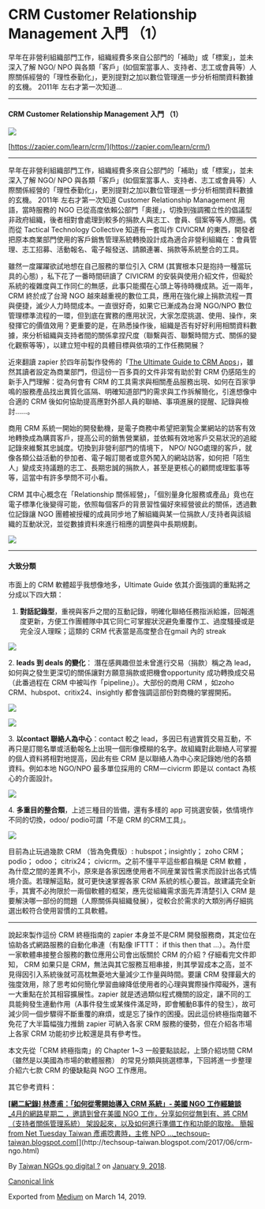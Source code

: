 CRM Customer Relationship Management 入門 （1）
===========================================

早年在非營利組織部門工作，組織經費多來自公部門的「補助」或「標案」，並未深入了解 NGO/ NPO 與各類「客戶」(如個案當事人、支持者、志工或會員等）人際關係經營的「理性泰勤化」，更別提對之加以數位管理進一步分析相關資料數據的玄機。 2011年 左右才第一次知道…

* * *

#### CRM Customer Relationship Management 入門 （1）

![](https://cdn-images-1.medium.com/max/800/1*Bt_hnZxcg6fIrjw5z_bKbg.png)

[https://zapier.com/learn/crm/](https://zapier.com/learn/crm/)

* * *

早年在非營利組織部門工作，組織經費多來自公部門的「補助」或「標案」，並未深入了解 NGO/ NPO 與各類「客戶」(如個案當事人、支持者、志工或會員等）人際關係經營的「理性泰勤化」，更別提對之加以數位管理進一步分析相關資料數據的玄機。 2011年 左右才第一次知道 Customer Relationship Management 用語，當時服務的 NGO 已從高度依賴公部門「奧援」，切換到強調獨立性的倡議型非政府組織，後者相對會處理到較多的捐款人與志工、會員、個案等等人際圈。偶而從 Tactical Technology Collective 知道有一套叫作 CIVICRM 的東西，開發者把原本商業部門使用的客戶銷售管理系統轉換設計成為適合非營利組織在：會員管理、志工招募、活動報名、電子報發送、請願連署、捐款等系統整合的工具。

雖然一度躍躍欲試地想在自己服務的單位引入 CRM (其實根本只是抱持一種當玩具的心態) ，私下花了一番時間研讀了 CIVICRM 的安裝與使用介紹文件，但礙於系統的複雜度與工作同仁的無感，此事只能擱在心頭上等待時機成熟。近一兩年，CRM 終於成了台灣 NGO 越來越重視的數位工具，應用在強化線上捐款流程一貫與便捷，滅少人力時間成本。一直很好奇，如果它已漸成為台灣 NGO/NPO 數位管理標準流程的一環，但到底在實務的應用狀況，大家怎麼挑選、使用、操作，來發揮它的價值效用？更重要的是，在熟悉操作後，組織是否有好好利用相關資料數據，來分析組織與支持者間的關係拿捏尺度（聯繫與否、聯繫時間方式、關係的變化觀察等等），以建立短中程的具體目標與依項的工作任務開展？

近來翻讀 zapier 於四年前製作發佈的「[The Ultimate Guide to CRM Apps](https://zapier.com/learn/crm/)」，雖然其讀者設定為商業部門，但這份一百多頁的文件非常有助於對 CRM 仍感陌生的新手入門理解：從為何會有 CRM 的工具需求與相關產品服務出現、如何在百家爭鳴的服務產品找出異質化區隔、明確知道部門的需求與工作拆解簡化，引進想像中合適的 CRM 後如何協助提高應對外部人員的聯絡、事項進展的提醒、記錄與檢討……。

商用 CRM 系統一開始的開發動機，是電子商務中希望把瀏覧企業網站的訪客有效地轉換成為購買客戶，提高公司的銷售營業額，並依賴有效地客戶交易狀況的追縱記錄來維繫其忠誠度。切換到非營利部門的情境下， NPO/ NGO處理的客戶，就像各類公益活動的參加者、電子報訂閱者或意外闖入的網站訪客，如何把「陌生人」變成支持議題的志工、長期忠誠的捐款人，甚至是更核心的顧問或理監事等等，這當中有許多學問不可小看。

CRM 其中心概念在「Relationship 關係經營」，「個別量身化服務或產品」竟也在電子標準化後變得可能，依照每個客戶的背景習性偏好來經營彼此的關係，透過數位記錄讓 NGO 團體被授權的成員同步地了解組織與某一位捐款人/支持者與該組織的互動狀況，並從數據資料來進行相應的調整與中長期規劃。

![](https://cdn-images-1.medium.com/max/800/1*MPwvvs7U6mNl5RDSoqaE0A.png)

* * *

#### **大致分類**

市面上的 CRM 軟體超乎我想像地多，Ultimate Guide 依其介面強調的重點將之分成以下四大類：

1.  **對話記錄型**，重視與客戶之間的互動記錄，明確化聯絡任務指派給誰，回報進度更新，方便工作團體隊中其它同仁可掌握狀況避免重覆作工、過度騷擾或是完全沒人理睬；這類的 CRM 代表當是高度整合在gmail 內的 streak

![](https://cdn-images-1.medium.com/max/1200/1*ntIkP1Ase25vXKz8v77qzw.png)

2\. **leads 到 deals 的變化**： 潛在感興趣但並未曾進行交易（捐款）稱之為 lead，如何與之發生更深切的關係讓對方願意捐款或把機會opportunity 成功轉換成交易（此番過程在 CRM 中被叫作「pipeline」）。大部份的商用 CRM ，如zoho CRM、hubspot、critix24、insightly 都會強調這部份對商機的掌握開拓。

![](https://cdn-images-1.medium.com/max/1200/1*_tR0fc1P-2tut7ReFuH4Rg.png)

![](https://cdn-images-1.medium.com/max/1200/1*HoHM9jip_EuoSQeFkWVWUg.png)

3\. **以contact 聯絡人為中心**：contact 較之 lead，多因已有過實質交易互動，不再只是訂閱名單或活動報名上出現一個形像模糊的名字。故組織對此聯絡人可掌握的個人資料將相對地提高，因此有些 CRM 是以聯絡人為中心來記錄她/他的各類資料。例如本地 NGO/NPO 最多單位採用的 CRM — civicrm 即是以 contact 為核心的介面設計。

![](https://cdn-images-1.medium.com/max/1200/1*zIngd1f39EgGoRKMFE-xjQ.png)

4\. **多重目的整合類**，上述三種目的皆備，還有多樣的 app 可挑選安裝，依情境作不同的切換，odoo/ podio可謂「不是 CRM 的CRM工具」。

![](https://cdn-images-1.medium.com/max/1200/1*KQPGRriIEsCpWJWGHSRwuA.png)

目前為止玩過幾款 CRM （皆為免費版）: hubspot；insightly； zoho CRM； podio； odoo； citrix24； civicrm。之前不懂平平這些都自稱是 CRM 軟體 ，為什麼之間的差異不小，原來是各家因應使用者不同産業習性需求而設計出各式情境介面。若理解這點，就可更快速掌握各家 CRM 系統的核心要旨。故建議完全新手，其實不必拘限於一兩個軟體的框架，應先從組織需求面先弄清楚引入 CRM 是要解決哪一部份的問題（人際關係與組織發展），從較合於需求的大類別再仔細挑選出較符合使用習慣的工具軟體。

* * *

說起來製作這份 CRM 終極指南的 zapier 本身並不是CRM 開發服務商，其定位在協助各式網路服務的自動化串連（有點像 IFTTT： if this then that …）。為什麼一家軟體串接整合服務的數位應用公司會出版關於 CRM 的介紹 ? 仔細看完文件即知， CRM 如果只是 CRM，無法與其它服務互相串接，則其學習成本之高，並不見得因引入系統後就可高枕無憂地大量減少工作量與時間。要讓 CRM 發揮最大的強度效用，除了思考如何簡化學習曲線降低使用者的心理與實際操作障礙外，還有一大重點在於其相容擴展性。zapier 就是透過類似程式機關的設定，讓不同的工具能夠發生連動作用（A事件發生或某條件滿足時，即會觸動B事件的發生），故可減少同一個步驟得不斷重覆的麻煩，或是忘了操作的困擾。因此這份終極指南雖不免花了大半篇幅強力推銷 zapier 可納入各家 CRM 服務的優勢，但在介紹各市場上各家 CRM 功能初步比較還是具有參考性。

本文先從「CRM 終極指南」的 Chapter 1~3 一般要點談起，上頭介紹坊間 CRM（雖然是以美國為市場的軟體服務） 的常見分類與挑選標準，下回將進一步整理介紹六七款 CRM 的優缺點與 NGO 工作應用。

其它參考資料：

[**\[網二紀錄\] 林彥甫：「如何從零開始導入 CRM 系統」- 美國 NGO 工作經驗談**  
_4月的網路星期二 ，邀請到曾在美國 NGO 工作，分享如何從無到有、將 CRM（支持者關係管理系統） 架設起來，以及如何進行準備工作和功能的取捨。 簡報 from Net Tuesday Taiwan 彥甫唸書時，主修 NPO …_techsoup-taiwan.blogspot.com](http://techsoup-taiwan.blogspot.com/2017/06/crm-ngo.html "http://techsoup-taiwan.blogspot.com/2017/06/crm-ngo.html")[](http://techsoup-taiwan.blogspot.com/2017/06/crm-ngo.html)

By [Taiwan NGOs go digital ?](https://medium.com/@twngo) on [January 9, 2018](https://medium.com/p/2de828478c92).

[Canonical link](https://medium.com/@twngo/npo-crm-2de828478c92)

Exported from [Medium](https://medium.com) on March 14, 2019.